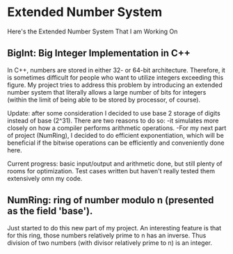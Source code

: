 # Extended Number System
Here's the Extended Number System That I am Working On

## BigInt: Big Integer Implementation in C++

In C++, numbers are stored in either 32- or 64-bit architecture. Therefore, it is sometimes difficult for people who want to utilize integers exceeding this figure. My project tries to address this problem by introducing an extended number system that literally allows a large number of bits for integers (within the limit of being able to be stored by processor, of course). 

Update: after some consideration I decided to use base 2 storage of digits instead of base (2^31). There are two reasons to do so: 
-it simulates more closely on how a compiler performs arithmetic operations. 
-For my next part of project (NumRing), I decided to do efficient exponentiation, which will be beneficial if the bitwise operations can be efficiently and conveniently done here. 

Current progress: basic input/output and arithmetic done, but still plenty of rooms for optimization. Test cases written but haven't really tested them extensively omn my code. 

## NumRing: ring of number modulo n (presented as the field 'base'). 

Just started to do this new part of my project. An interesting feature is that for this ring, those numbers relatively prime to n has an inverse. Thus division of two numbers (with divisor relatively prime to n) is an integer. 
